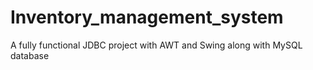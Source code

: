 # Inventory_management_system
A fully functional JDBC project with AWT and Swing along with MySQL database
